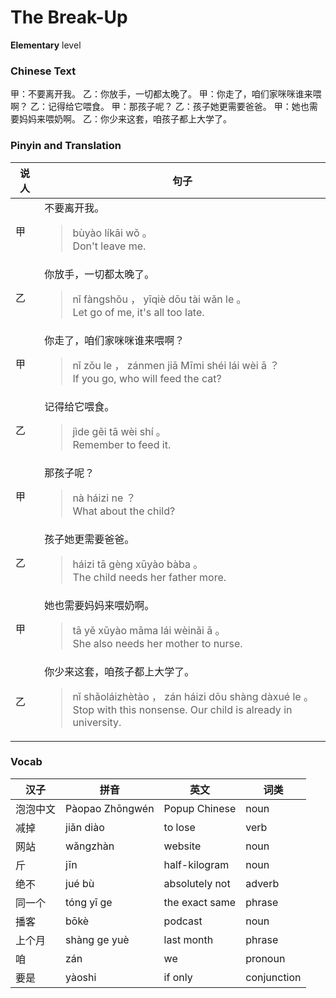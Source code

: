 # The Break-Up
**Elementary** level
### Chinese Text
甲：不要离开我。
乙：你放手，一切都太晚了。
甲：你走了，咱们家咪咪谁来喂啊？
乙：记得给它喂食。
甲：那孩子呢？
乙：孩子她更需要爸爸。
甲：她也需要妈妈来喂奶啊。
乙：你少来这套，咱孩子都上大学了。

### Pinyin and Translation
|说人|句子|
|----|----|
|甲|不要离开我。<blockquote>bùyào líkāi wǒ 。<br />Don't leave me.</blockquote>|
|乙|你放手，一切都太晚了。<blockquote>nǐ fàngshǒu ， yīqiè dōu tài wǎn le 。<br />Let go of me, it's all too late.</blockquote>|
|甲|你走了，咱们家咪咪谁来喂啊？<blockquote>nǐ zǒu le ， zánmen jiā Mīmi shéi lái wèi ā ？<br />If you go, who will feed the cat?</blockquote>|
|乙|记得给它喂食。<blockquote>jìde gěi tā wèi shí 。<br />Remember to feed it.</blockquote>|
|甲|那孩子呢？<blockquote>nà háizi ne ？<br />What about the child?</blockquote>|
|乙|孩子她更需要爸爸。<blockquote>háizi tā gèng xūyào bàba 。<br />The child needs her father more.</blockquote>|
|甲|她也需要妈妈来喂奶啊。<blockquote>tā yě xūyào māma lái wèinǎi ā 。<br />She also needs her mother to nurse.</blockquote>|
|乙|你少来这套，咱孩子都上大学了。<blockquote>nǐ shǎoláizhètào ， zán háizi dōu shàng dàxué le 。<br />Stop with this nonsense. Our child is already in university.</blockquote>|
### Vocab
|汉子|拼音|英文|词类|
|----|----|----|----|
|泡泡中文|Pàopao Zhōngwén|Popup Chinese|noun|
|减掉|jiǎn diào|to lose|verb|
|网站|wǎngzhàn|website|noun|
|斤|jīn|half-kilogram|noun|
|绝不|jué bù|absolutely not|adverb|
|同一个|tóng yī ge|the exact same|phrase|
|播客|bōkè|podcast|noun|
|上个月|shàng ge yuè|last month|phrase|
|咱|zán|we|pronoun|
|要是|yàoshi|if only|conjunction|